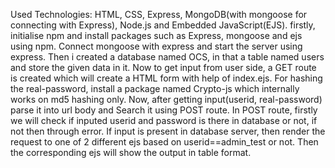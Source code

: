 Used Technologies: HTML, CSS, Express, MongoDB(with mongoose for connecting with Express), Node.js and Embedded JavaScript(EJS).
firstly, initialise npm and install packages such as Express, mongoose and ejs using npm.
Connect mongoose with express and start the server using express.
Then i created a database named OCS, in that a table named users and store the given data in it.
Now to get input from user side, a GET route is created which will create a HTML form with help of index.ejs.
For hashing the real-password, install a package named Crypto-js which internally works on md5 hashing only.
Now, after getting input(userid, real-password) parse it into url body and Search it using POST route.
In POST route, firstly we will check if inputed userid and password is there in database or not, if not then through error.
If input is present in database server, then render the request to one of 2 different ejs based on userid==admin_test or not.
Then the corresponding ejs will show the output in table format.
